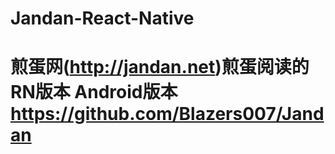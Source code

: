 # Jandan-React-Native
# 煎蛋网(http://jandan.net)煎蛋阅读的RN版本  Android版本 https://github.com/Blazers007/Jandan

